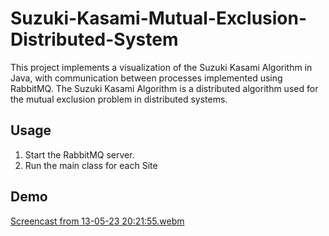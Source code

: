 # Suzuki-Kasami-Mutual-Exclusion-Distributed-System
This project implements a visualization of the Suzuki Kasami Algorithm in Java, with communication between processes implemented using RabbitMQ. The Suzuki Kasami Algorithm is a distributed algorithm used for the mutual exclusion problem in distributed systems.

## Usage
1. Start the RabbitMQ server.
2. Run the main class for each Site 

## Demo
[Screencast from 13-05-23 20:21:55.webm](https://github.com/Driramohamedfarouk/Suzuki-Kasami-Mutual-Exclusion-Distributed-System/assets/79766774/a73b314e-27e4-4141-8f26-30856dd1919f)
